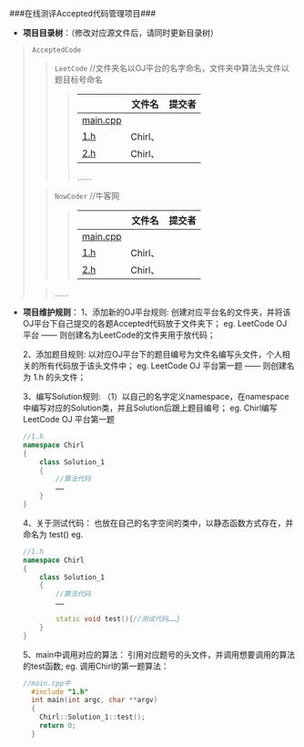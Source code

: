 ###在线测评Accepted代码管理项目###

* **项目目录树**：（修改对应源文件后，请同时更新目录树）
> `AcceptedCode`
>>`LeetCode`		//文件夹名以OJ平台的名字命名，文件夹中算法头文件以题目标号命名
>>> | | 文件名 | 提交者 |
>>> |---|:-------:|:-------:| 	
>>>  |[main.cpp](https://github.com/CheilQuan/AcceptedCode/blob/master/LeetCode/main.cpp)|  |								
>>>  |[1.h](https://github.com/CheilQuan/AcceptedCode/LeetCode/1.h)  | Chirl、 |	
>>>  |[2.h](https://github.com/CheilQuan/AcceptedCode/LeetCode/1.h)  | Chirl、 |			
>>>……
>	
>> `NowCoder`  //牛客网
>>> | | 文件名 | 提交者 |
>>> |---|:-------:|:-------:| 	
>>>  |[main.cpp](https://github.com/CheilQuan/AcceptedCode/NowCoder/main.cpp)|  |								
>>>  |[1.h]()  | Chirl、 |	
>>>  |[2.h]()  | Chirl、 |				
>
>> ……


* **项目维护规则**：
1、添加新的OJ平台规则:
	创建对应平台名的文件夹，并将该OJ平台下自己提交的各题Accepted代码放于文件夹下；
	eg. LeetCode OJ 平台 —— 则创建名为LeetCode的文件夹用于放代码；
	
	2、添加题目规则:
	以对应OJ平台下的题目编号为文件名编写头文件，个人相关的所有代码放于该头文件中；
	eg. LeetCode OJ 平台第一题 —— 则创建名为 1.h 的头文件；

	3、编写Solution规则:
        （1）以自己的名字定义namespace，在namespace中编写对应的Solution类，并且Solution后跟上题目编号；
	 eg. Chirl编写LeetCode OJ 平台第一题 
    ``` C++
	//1.h 
    namespace Chirl
    {
		class Solution_1
		{
			//算法代码
			……
		}
    }
	``` 
	 
	4、关于测试代码：
	也放在自己的名字空间的类中，以静态函数方式存在，并命名为 test()
	eg.
	``` C++
  //1.h
   namespace Chirl
    {
		class Solution_1
		{
			//算法代码
			……

			static void test(){//测试代码……}
		}
    }
	```
	
	5、main中调用对应的算法：
	引用对应题号的头文件，并调用想要调用的算法的test函数;
	eg. 调用Chirl的第一题算法：
	``` C++
	//main.cpp中
	  #include "1.h"
	  int main(int argc, char **argv)
	  {
		Chirl::Solution_1::test();
		return 0;	
	  }	
	```
